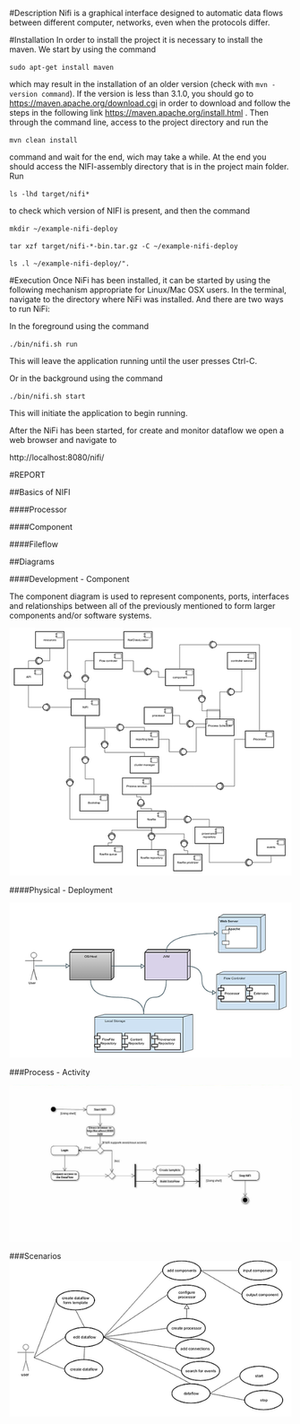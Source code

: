 #Description
Nifi is a graphical interface designed to automatic data flows between different computer, networks, even when the protocols differ.
  
#Installation
In order to install the project it is necessary to install the maven. We start by using the command 

`sudo apt-get install maven`

 which may result in the installation of an older version (check with `mvn -version command`). If the version is less than 3.1.0, you should go to https://maven.apache.org/download.cgi in order to download and follow the steps in the following link https://maven.apache.org/install.html . Then through the command line, access to the project directory and run the 
 
 `mvn clean install`
 
 command and wait for the end, wich may take a while. At the end you should access the NIFI-assembly directory that is in the project main folder. Run
 
`ls -lhd target/nifi*`

to check which version of NIFI is present, and then the command 

`mkdir ~/example-nifi-deploy`

`tar xzf target/nifi-*-bin.tar.gz -C ~/example-nifi-deploy`

`ls .l ~/example-nifi-deploy/".`

  
#Execution 
Once NiFi has been installed, it can be started by using the following mechanism appropriate for Linux/Mac OSX users.
In the terminal, navigate to the directory where NiFi was installed. And there are two ways to run NiFi: 

In the foreground using the command 
  
`./bin/nifi.sh run`

This will leave the application running until the user presses Ctrl-C.

Or in the background using the command

`./bin/nifi.sh start`

This will initiate the application to begin running.

After the NiFi has been started, for create and monitor dataflow we open a web browser and navigate to

http://localhost:8080/nifi/


#REPORT

##Basics of NIFI

####Processor

####Component

####Fileflow

##Diagrams

####Development - Component

The component diagram is used to represent components, ports, interfaces and relationships between all of the previously mentioned to form larger components and/or software systems. 




![alt tag](https://github.com/Jointome/nifi/blob/master/ArchSW-docs/component.png)

####Physical - Deployment

![alt tag](https://github.com/Jointome/nifi/blob/master/ArchSW-docs/deployment.png)

###Process - Activity

![alt tag](https://github.com/Jointome/nifi/blob/master/ArchSW-docs/process.JPG)

###Scenarios
![alt tag](https://github.com/Jointome/nifi/blob/master/ArchSW-docs/scenarios.png)
